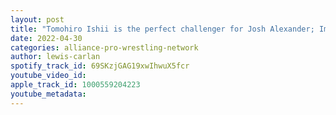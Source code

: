 ```yaml
---
layout: post
title: "Tomohiro Ishii is the perfect challenger for Josh Alexander; Impact needs 10 more Mike Bailey's."
date: 2022-04-30
categories: alliance-pro-wrestling-network
author: lewis-carlan
spotify_track_id: 69SKzjGAG19xwIhwuX5fcr
youtube_video_id: 
apple_track_id: 1000559204223
youtube_metadata: 
---
```

